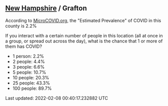 
## [New Hampshire](/united-states/new-hampshire) / Grafton

According to [MicroCOVID.org](http://microcovid.org),
the "Estimated Prevalence" of COVID in this county is 2.2%

If you interact with a certain number of people in this location
(all at once in a group, or spread out across the day), what is the chance that
1 or more of them has COVID?

- 1 person: 2.2%
- 2 people: 4.4%
- 3 people: 6.6%
- 5 people: 10.7%
- 10 people: 20.3%
- 25 people: 43.3%
- 100 people: 89.7%

Last updated: 2022-02-08 00:40:17.232882 UTC
